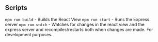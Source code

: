 ## Scripts
`npm run build` - Builds the React View
`npm run start` - Runs the Express server
`npm run watch` - Watches for changes in the react view and the express server and recompiles/restarts both when changes are made. For development purposes.